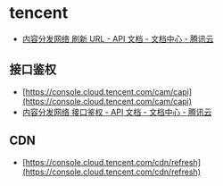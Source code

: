 # tencent

- [内容分发网络 刷新 URL - API 文档 - 文档中心 - 腾讯云](https://cloud.tencent.com/document/product/228/3946)

## 接口鉴权

- [https://console.cloud.tencent.com/cam/capi](https://console.cloud.tencent.com/cam/capi)
- [内容分发网络 接口鉴权 - API 文档 - 文档中心 - 腾讯云](https://cloud.tencent.com/document/product/228/30979)

## CDN

- [https://console.cloud.tencent.com/cdn/refresh](https://console.cloud.tencent.com/cdn/refresh)
